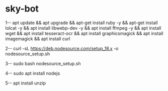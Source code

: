 # sky-bot
1-- apt update && apt upgrade && apt-get install ruby -y && apt-get install lolcat -y && apt install libwebp-dev -y && apt install ffmpeg -y && apt install wget && apt install tesseract-ocr && apt install graphicsmagick && apt install imagemagick && apt install curl

2-- curl -sL https://deb.nodesource.com/setup_18.x -o nodesource_setup.sh

3-- sudo bash nodesource_setup.sh

4-- sudo apt install nodejs

5-- apt install unzip
